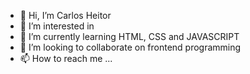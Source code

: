 - 👋 Hi, I’m Carlos Heitor
- 👀 I’m interested in 
- 🌱 I’m currently learning HTML, CSS and JAVASCRIPT
- 💞️ I’m looking to collaborate on frontend programming
- 📫 How to reach me ...

<!---
Heitor1230/Heitor1230 is a ✨ special ✨ repository because its `README.md` (this file) appears on your GitHub profile.
You can click the Preview link to take a look at your changes.
--->
